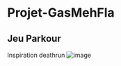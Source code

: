 # Projet-GasMehFla
## Jeu Parkour
Inspiration deathrun
![image](https://github.com/user-attachments/assets/a7cbc8a7-4b1f-4036-b4ba-4f134ee16650)
